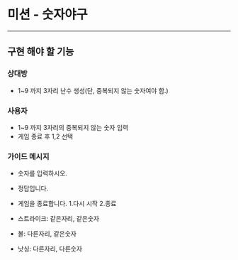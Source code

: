 # 미션 - 숫자야구

---

## 구현 해야 할 기능

### 상대방
- 1~9 까지 3자리 난수 생성(단, 중복되지 않는 숫자여야 함.) 

### 사용자
- 1~9 까지 3자리의 중복되지 않는 숫자 입력
- 게임 종료 후 1,2 선택

### 가이드 메시지
- 숫자를 입력하시오.
- 정답입니다.
- 게임을 종료합니다. 1.다시 시작 2.종료

- 스트라이크: 같은자리, 같은숫자
- 볼: 다른자리, 같은숫자
- 낫싱: 다른자리, 다른숫자